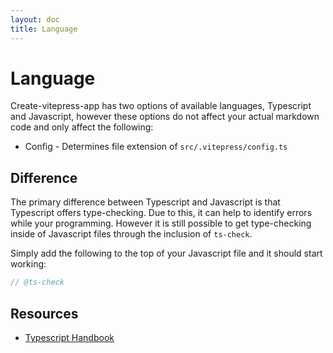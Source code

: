 ```yaml
---
layout: doc
title: Language
---
```


# Language

Create-vitepress-app has two options of available languages, Typescript and Javascript, however these options do not affect your actual markdown code and only affect the following:

- Config - Determines file extension of `src/.vitepress/config.ts`

## Difference

The primary difference between Typescript and Javascript is that Typescript offers type-checking. Due to this, it can help to identify errors while your programming. However it is still possible to get type-checking inside of Javascript files through the inclusion of `ts-check`.

Simply add the following to the top of your Javascript file and it should start working:

```js
// @ts-check
```

## Resources

- [Typescript Handbook](https://www.typescriptlang.org/docs/handbook/intro.html)
